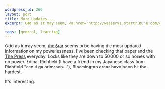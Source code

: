 ```yaml
--- 
wordpress_id: 266
layout: post
title: More Updates...
excerpt: Odd as it may seem, <a href="http://webserv1.startribune.com/cgi-bin/stOnLine/article?thisSlug=STRM03">the Star</a> seems to be having the most updated information on my powerlessness.  I've been checking that paper and the <a href="http://www.pioneerpress.com/">The Press</a> everyday.  Looks like they are down to 50,000 or so homes with no power.  Edina, Richfield (I have a friend in my Japanese class from Richfield "denki ga arimasen..."), Bloomington areas have been hit the hardest.<p>It's interesting.

tags: [general, learning]
---
```


Odd as it may seem, <a href="http://webserv1.startribune.com/cgi-bin/stOnLine/article?thisSlug=STRM03">the Star</a> seems to be having the most updated information on my powerlessness.  I've been checking that paper and the <a href="http://www.pioneerpress.com/">The Press</a> everyday.  Looks like they are down to 50,000 or so homes with no power.  Edina, Richfield (I have a friend in my Japanese class from Richfield "denki ga arimasen..."), Bloomington areas have been hit the hardest.<p>It's interesting.
